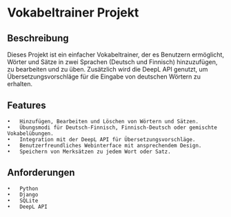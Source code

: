 # Vokabeltrainer Projekt

## Beschreibung

Dieses Projekt ist ein einfacher Vokabeltrainer, der es Benutzern ermöglicht, Wörter und Sätze in zwei Sprachen (Deutsch und Finnisch) hinzuzufügen, zu bearbeiten und zu üben. Zusätzlich wird die DeepL API genutzt, um Übersetzungsvorschläge für die Eingabe von deutschen Wörtern zu erhalten.

## Features

	•	Hinzufügen, Bearbeiten und Löschen von Wörtern und Sätzen.
	•	Übungsmodi für Deutsch-Finnisch, Finnisch-Deutsch oder gemischte Vokabelübungen.
	•	Integration mit der DeepL API für Übersetzungsvorschläge.
	•	Benutzerfreundliches Webinterface mit ansprechendem Design.
	•	Speichern von Merksätzen zu jedem Wort oder Satz.

## Anforderungen

	•	Python
	•	Django
	•	SQLite
	•	DeepL API

